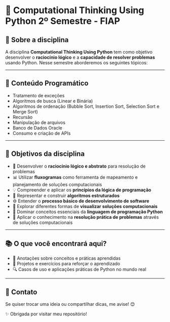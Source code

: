 # 🐍 Computational Thinking Using Python 2º Semestre - FIAP  


## 📌 Sobre a disciplina  

A disciplina **Computational Thinking Using Python** tem como objetivo desenvolver o **raciocínio lógico** e a **capacidade de resolver problemas** usando Python. Nesse semestre aborderemos os seguintes tópicos: 

---

## 📒 Conteúdo Programático 
- Tratamento de exceções  
- Algoritmos de busca (Linear e Binária)  
- Algoritmos de ordenação (Bubble Sort, Insertion Sort, Selection Sort e Merge Sort)  
- Recursão  
- Manipulação de arquivos  
- Banco de Dados Oracle  
- Consumo e criação de APIs  

---

## 🎯 Objetivos da disciplina  

- 🧠 Desenvolver o **raciocínio lógico e abstrato** para resolução de problemas  
- 📊 Utilizar **fluxogramas** como ferramenta de mapeamento e planejamento de soluções computacionais  
- 💡 Compreender e aplicar os **princípios da lógica de programação**  
- 🔨 Representar e construir **algoritmos estruturados**  
- ⚙️ Entender o **processo básico de desenvolvimento de software**  
- 👀 Explorar diferentes formas de **visualizar soluções computacionais**  
- 🐍 Dominar conceitos essenciais da **linguagem de programação Python**  
- 🚀 Aplicar o conhecimento na **resolução prática de problemas** através de soluções computacionais

---

## 📚 O que você encontrará aqui?  
- 📑 Anotações sobre conceitos e práticas aprendidas  
- 🚀 Projetos e exercícios para reforçar o aprendizado  
- 🔍 Casos de uso e aplicações práticas de Python no mundo real  

---

## 💬 Contato  
Se quiser trocar uma ideia ou compartilhar dicas, me avise! 😊  

✨ Obrigada por visitar meu repositório!  
